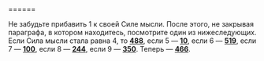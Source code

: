 ======

Не забудьте прибавить 1 к своей Силе мысли. После этого, не закрывая параграфа, в котором находитесь, посмотрите один из нижеследующих. Если Сила мысли стала равна 4, то [**488**](#n_488), если 5 — [**10**](#n_10), если 6 — [**519**](#n_519), если 7 — [**100**](#n_100), если 8 — [**244**](#n_244), если 9 — [**350**](#n_350). Теперь — [**466**](#n_466).

